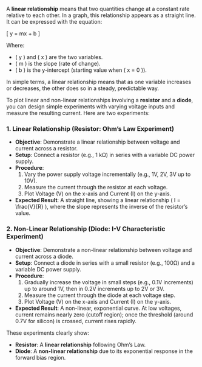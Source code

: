 A **linear relationship** means that two quantities change at a constant rate relative to each other. In a graph, this relationship appears as a straight line. It can be expressed with the equation:

\[
y = mx + b
\]

Where:
- \( y \) and \( x \) are the two variables.
- \( m \) is the slope (rate of change).
- \( b \) is the y-intercept (starting value when \( x = 0 \)).

In simple terms, a linear relationship means that as one variable increases or decreases, the other does so in a steady, predictable way.

To plot linear and non-linear relationships involving a **resistor** and a **diode**, you can design simple experiments with varying voltage inputs and measure the resulting current. Here are two experiments:

### 1. Linear Relationship (Resistor: Ohm’s Law Experiment)
- **Objective**: Demonstrate a linear relationship between voltage and current across a resistor.
- **Setup**: Connect a resistor (e.g., 1 kΩ) in series with a variable DC power supply.
- **Procedure**:
  1. Vary the power supply voltage incrementally (e.g., 1V, 2V, 3V up to 10V).
  2. Measure the current through the resistor at each voltage.
  3. Plot Voltage (V) on the x-axis and Current (I) on the y-axis.
- **Expected Result**: A straight line, showing a linear relationship \( I = \frac{V}{R} \), where the slope represents the inverse of the resistor’s value.

### 2. Non-Linear Relationship (Diode: I-V Characteristic Experiment)
- **Objective**: Demonstrate a non-linear relationship between voltage and current across a diode.
- **Setup**: Connect a diode in series with a small resistor (e.g., 100Ω) and a variable DC power supply.
- **Procedure**:
  1. Gradually increase the voltage in small steps (e.g., 0.1V increments) up to around 1V, then in 0.2V increments up to 2V or 3V.
  2. Measure the current through the diode at each voltage step.
  3. Plot Voltage (V) on the x-axis and Current (I) on the y-axis.
- **Expected Result**: A non-linear, exponential curve. At low voltages, current remains nearly zero (cutoff region); once the threshold (around 0.7V for silicon) is crossed, current rises rapidly.

These experiments clearly show:
- **Resistor**: A **linear relationship** following Ohm’s Law.
- **Diode**: A **non-linear relationship** due to its exponential response in the forward bias region.
